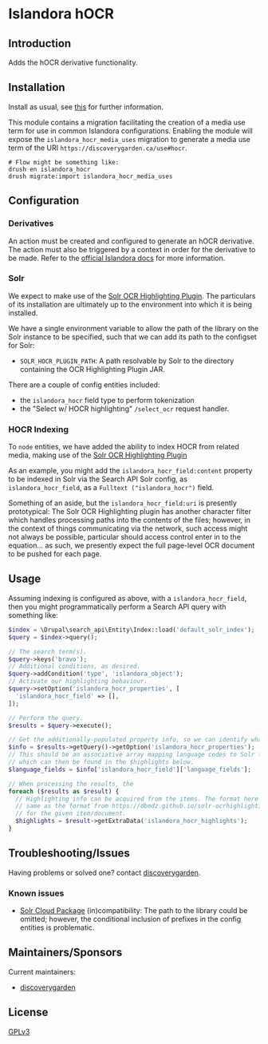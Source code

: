 # Islandora hOCR

## Introduction

Adds the hOCR derivative functionality.

## Installation

Install as usual, see
[this](https://www.drupal.org/docs/extending-drupal/installing-modules) for
further information.

This module contains a migration facilitating the creation of a media use term for use in common Islandora configurations. Enabling the module will expose the `islandora_hocr_media_uses` migration to generate a media use term of the URI `https://discoverygarden.ca/use#hocr`.

```shell
# Flow might be something like:
drush en islandora_hocr
drush migrate:import islandora_hocr_media_uses
```

## Configuration


### Derivatives

An action must be created and configured to generate an hOCR derivative. The
action must also be triggered by a context in order for the derivative to be
made. Refer to the [official Islandora docs][islandora-docs] for more information.

### Solr

We expect to make use of the [Solr OCR Highlighting Plugin](https://dbmdz.github.io/solr-ocrhighlighting/). The particulars of its installation are ultimately up to the environment into which it is being installed.

We have a single environment variable to allow the path of the library on the Solr instance to be specified, such that we can add its path to the configset for Solr:

- `SOLR_HOCR_PLUGIN_PATH`: A path resolvable by Solr to the directory containing the OCR Highlighting Plugin JAR.

There are a couple of config entities included:
- the `islandora_hocr` field type to perform tokenization
- the "Select w/ HOCR highlighting" `/select_ocr` request handler.

### HOCR Indexing

To `node` entities, we have added the ability to index HOCR from related media, making use of the [Solr OCR Highlighting Plugin](https://dbmdz.github.io/solr-ocrhighlighting/0.8.3/)

As an example, you might add the `islandora_hocr_field:content` property to be indexed in Solr via the Search API Solr config, as `islandora_hocr_field`, as a `Fulltext ("islandora_hocr")` field.

Something of an aside, but the `islandora_hocr_field:uri` is presently prototypical: The Solr OCR Highlighting plugin has another character filter which handles processing paths into the contents of the files; however, in the context of things communicating via the network, such access might not always be possible, particular should access control enter in to the equation... as such, we presently expect the full page-level OCR document to be pushed for each page.

## Usage

Assuming indexing is configured as above, with a `islandora_hocr_field`, then you might programmatically perform a Search API query with something like:

```php
$index = \Drupal\search_api\Entity\Index::load('default_solr_index');
$query = $index->query();

// The search term(s).
$query->keys('bravo');
// Additional conditions, as desired.
$query->addCondition('type', 'islandora_object');
// Activate our highlighting behaviour.
$query->setOption('islandora_hocr_properties', [
  'islandora_hocr_field' => [],
]);

// Perform the query.
$results = $query->execute();

// Get the additionally-populated property info, so we can identify what fields from the highlighted results correspond to which property.
$info = $results->getQuery()->getOption('islandora_hocr_properties');
// This should be an associative array mapping language codes to Solr fields,
// which can then be found in the $highlights below.
$language_fields = $info['islandora_hocr_field']['language_fields'];

// When processing the results, the
foreach ($results as $result) {
  // Highlighting info can be acquired from the items. The format here is the
  // same as the format from https://dbmdz.github.io/solr-ocrhighlighting/0.8.3/query/#response-format
  // for the given item/document.
  $highlights = $result->getExtraData('islandora_hocr_highlights');
}
```

## Troubleshooting/Issues

Having problems or solved one? contact
[discoverygarden](http://support.discoverygarden.ca).

### Known issues

- [Solr Cloud Package](https://dbmdz.github.io/solr-ocrhighlighting/0.8.3/installation/#for-solrcloud-users-installation-as-a-solr-package) (in)compatibility: The path to the library could be omitted; however, the conditional inclusion of prefixes in the config entities is problematic.

## Maintainers/Sponsors

Current maintainers:

* [discoverygarden](http://www.discoverygarden.ca)

## License

[GPLv3](http://www.gnu.org/licenses/gpl-3.0.txt)

[islandora-docs]: https://islandora.github.io/documentation/concepts/derivatives/
